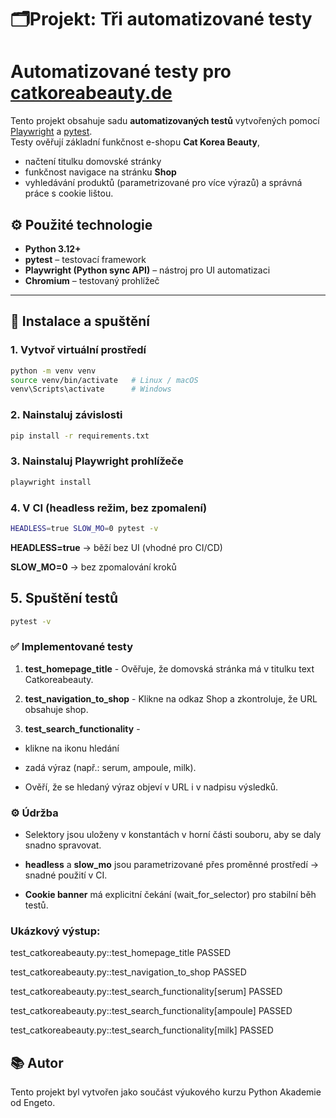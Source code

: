 # 🗂️Projekt: Tři automatizované testy

# Automatizované testy pro [catkoreabeauty.de](https://catkoreabeauty.de/)

Tento projekt obsahuje sadu **automatizovaných testů** vytvořených pomocí [Playwright](https://playwright.dev/python/) a [pytest](https://docs.pytest.org/).  
Testy ověřují základní funkčnost e-shopu **Cat Korea Beauty**, 
- načtení titulku domovské stránky
- funkčnost navigace na stránku **Shop**
- vyhledávání produktů (parametrizované pro více výrazů) a správná práce s cookie lištou.


## ⚙️ Použité technologie

- **Python 3.12+**
- **pytest** – testovací framework
- **Playwright (Python sync API)** – nástroj pro UI automatizaci
- **Chromium** – testovaný prohlížeč
---

## 🚀 Instalace a spuštění

### 1. Vytvoř virtuální prostředí
```bash
python -m venv venv
source venv/bin/activate   # Linux / macOS
venv\Scripts\activate      # Windows
```

### 2. Nainstaluj závislosti
```bash
pip install -r requirements.txt
```

### 3. Nainstaluj Playwright prohlížeče
```bash
playwright install
```

### 4. V CI (headless režim, bez zpomalení)
```bash
HEADLESS=true SLOW_MO=0 pytest -v
```
**HEADLESS=true** → běží bez UI (vhodné pro CI/CD)

**SLOW_MO=0** → bez zpomalování kroků

## 5. Spuštění testů
```bash
pytest -v
```

### ✅ Implementované testy
1. **test_homepage_title** - Ověřuje, že domovská stránka má v titulku text Catkoreabeauty.

2. **test_navigation_to_shop** - Klikne na odkaz Shop a zkontroluje, že URL obsahuje shop.

3. **test_search_functionality** - 

- klikne na ikonu hledání

- zadá výraz (např.: serum, ampoule, milk).

- Ověří, že se hledaný výraz objeví v URL i v nadpisu výsledků.

### ⚙️ Údržba

- Selektory jsou uloženy v konstantách v horní části souboru, aby se daly snadno spravovat.

- **headless** a **slow_mo** jsou parametrizované přes proměnné prostředí → snadné použití v CI.

- **Cookie banner** má explicitní čekání (wait_for_selector) pro stabilní běh testů.

### Ukázkový výstup: 

test_catkoreabeauty.py::test_homepage_title PASSED

test_catkoreabeauty.py::test_navigation_to_shop PASSED

test_catkoreabeauty.py::test_search_functionality[serum] PASSED

test_catkoreabeauty.py::test_search_functionality[ampoule] PASSED

test_catkoreabeauty.py::test_search_functionality[milk]  PASSED

## 📚 Autor
Tento projekt byl vytvořen jako součást výukového kurzu Python Akademie od Engeto.
